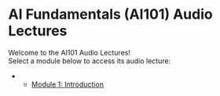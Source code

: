 # AI Fundamentals (AI101) Audio Lectures

Welcome to the AI101 Audio Lectures!  
Select a module below to access its audio lecture:

- - [Module 1: Introduction](Audio%20Lectures/Module%201/1.0/Player.html)

<!-- Add more modules as they become available -->